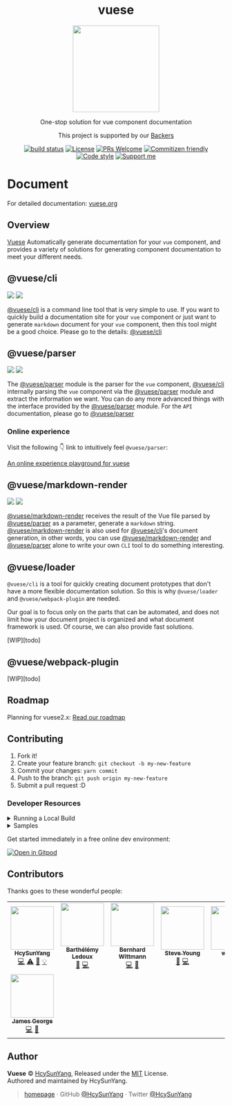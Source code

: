 <h1 align="center">vuese</h1>

<p align="center">
  <img width="200" src="https://user-images.githubusercontent.com/14146560/51301277-9712f100-1a69-11e9-8e3b-fec861c2f31c.png" />
</p>
<p align="center">One-stop solution for vue component documentation</p>
<p align="center">This project is supported by our <a href="./BACKERS.md">Backers</a></p>
<p align="center">
  <a href="https://circleci.com/gh/vue-contrib/vuese/tree/master"><img src="https://img.shields.io/circleci/project/github/vue-contrib/vuese/monorepo.svg" alt="build status"/></a>
  <a href="https://github.com/vue-contrib/vuese/blob/monorepo/LICENSE"><img src="https://img.shields.io/github/license/vuese/vuese.svg" alt="License"/></a>
  <a href="https://github.com/vue-contrib/vuese/pull/new"><img src="https://img.shields.io/badge/PRs%20-welcome-brightgreen.svg" alt="PRs Welcome" /></a>
  <a href="http://commitizen.github.io/cz-cli/"><img src="https://img.shields.io/badge/commitizen-friendly-brightgreen.svg" alt="Commitizen friendly"/></a>
  <a href="https://github.com/prettier/prettier"><img src="https://img.shields.io/badge/code_style-prettier-ff69b4.svg" alt="Code style"/></a>
  <a href="https://www.patreon.com/HcySunYang"><img src="https://badgen.net/badge/support%20me/donate/ff00ff" alt="Support me"/></a>
</p>

# Document

For detailed documentation: [vuese.org](http://vuese.org)

## Overview

[Vuese](http://vuese.org) Automatically generate documentation for your `vue` component, and provides a variety of solutions for generating component documentation to meet your different needs.

## @vuese/cli

[![](https://img.shields.io/npm/v/@vuese/cli.svg)](https://www.npmjs.com/package/@vuese/cli)
[![](https://img.shields.io/npm/dm/@vuese/cli.svg)](https://www.npmjs.com/package/@vuese/cli)

[@vuese/cli](http://vuese.org/cli/) is a command line tool that is very simple to use. If you want to quickly build a documentation site for your `vue` component or just want to generate `markdown` document for your `vue` component, then this tool might be a good choice. Please go to the details: [@vuese/cli](http://vuese.org/cli/)

## @vuese/parser

[![](https://img.shields.io/npm/v/@vuese/parser.svg)](https://www.npmjs.com/package/@vuese/parser)
[![](https://img.shields.io/npm/dm/@vuese/parser.svg)](https://www.npmjs.com/package/@vuese/parser)

The [@vuese/parser](http://vuese.org/parser/) module is the parser for the `vue` component, [@vuese/cli](http://vuese.org/cli/) internally parsing the `vue` component via the [@vuese/parser](http://vuese.org/parser/) module and extract the information we want. You can do any more advanced things with the interface provided by the [@vuese/parser](http://vuese.org/parser/) module. For the `API` documentation, please go to [@vuese/parser](http://vuese.org/parser/)

### Online experience

Visit the following 👇 link to intuitively feel `@vuese/parser`:

[An online experience playground for vuese](https://vuese.github.io/vuese-explorer/)

## @vuese/markdown-render

[![](https://img.shields.io/npm/v/@vuese/markdown-render.svg)](https://www.npmjs.com/package/@vuese/markdown-render)
[![](https://img.shields.io/npm/dm/@vuese/markdown-render.svg)](https://www.npmjs.com/package/@vuese/markdown-render)

[@vuese/markdown-render](http://vuese.org/markdown-render/) receives the result of the Vue file parsed by [@vuese/parser](http://vuese.org/parser/) as a parameter, generate a `markdown` string. [@vuese/markdown-render](http://vuese.org/markdown-render/) is also used for [@vuese/cli](http://vuese.org/cli/)'s document generation, in other words, you can use [@vuese/markdown-render](http://vuese.org/markdown-render/) and [@vuese/parser](http://vuese.org/parser/) alone to write your own `CLI` tool to do something interesting.

## @vuese/loader

`@vuese/cli` is a tool for quickly creating document prototypes that don't have a more flexible documentation solution. So this is why `@vuese/loader` and `@vuese/webpack-plugin` are needed.

Our goal is to focus only on the parts that can be automated, and does not limit how your document project is organized and what document framework is used. Of course, we can also provide fast solutions.

[WIP][todo]

## @vuese/webpack-plugin

[WIP][todo]

## Roadmap

Planning for vuese2.x: [Read our roadmap](https://github.com/vuese/roadmap)

## Contributing

1. Fork it!
2. Create your feature branch: `git checkout -b my-new-feature`
3. Commit your changes: `yarn commit`
4. Push to the branch: `git push origin my-new-feature`
5. Submit a pull request :D

### Developer Resources

<details><summary>Running a Local Build</summary>
<p>

In root directory of your Vuese project:

1. Run `yarn run build`
2. Run `yarn link`

In project that you want to use the libaries:

1. If `@vuese/cli` is not yet installed, add it: `yarn add @vuese/cli`
2. Run `yarn link vuese-monorepo`
3. Navigate to `node_modules/.bin` and open `vuese.cmd` and `vuese`
4. Change any instance of `@vuese` to `vuese-monorepo\packages` in both files

To generate the documentation locally, run the vuese binary from `node_modules/.bin` :

1. Run `node_modules\.bin\vuese gen` (cmd)
   or
1. Run `node_modules/.bin/vuese gen` (powershell)

</p>
</details>

<details><summary>Samples</summary>
<p>

#### Component Notation

1. [Samples/Components Folder](/samples/components)
2. [Vuese Explorer](https://vuese.github.io/vuese-explorer/)

#### Component Documentation

1. [Samples/Docs Folder](/samples/docs)

</p>
</details>

Get started immediately in a free online dev environment:

[![Open in Gitpod](https://gitpod.io/button/open-in-gitpod.svg)](https://gitpod.io/#https://github.com/vuese/vuese)

## Contributors

Thanks goes to these wonderful people:

<!-- ALL-CONTRIBUTORS-LIST:START - Do not remove or modify this section -->
<!-- prettier-ignore-start -->
<!-- markdownlint-disable -->
<table>
  <tr>
    <td align="center"><a href="http://hcysun.me/homepage"><img src="https://avatars2.githubusercontent.com/u/14146560?v=4" width="100px;" alt=""/><br /><sub><b>HcySunYang</b></sub></a><br /><a href="https://github.com/shuidi-fed/vuese/commits?author=HcySunYang" title="Code">💻</a> <a href="https://github.com/shuidi-fed/vuese/commits?author=HcySunYang" title="Tests">⚠️</a> <a href="https://github.com/shuidi-fed/vuese/commits?author=HcySunYang" title="Documentation">📖</a> <a href="#example-HcySunYang" title="Examples">💡</a></td>
    <td align="center"><a href="https://github.com/elevatebart"><img src="https://avatars1.githubusercontent.com/u/5592465?v=4" width="100px;" alt=""/><br /><sub><b>Barthélémy Ledoux</b></sub></a><br /><a href="https://github.com/shuidi-fed/vuese/issues?q=author%3Aelevatebart" title="Bug reports">🐛</a> <a href="https://github.com/shuidi-fed/vuese/commits?author=elevatebart" title="Code">💻</a></td>
    <td align="center"><a href="http://bernhardwittmann.com"><img src="https://avatars1.githubusercontent.com/u/17594215?v=4" width="100px;" alt=""/><br /><sub><b>Bernhard Wittmann</b></sub></a><br /><a href="https://github.com/shuidi-fed/vuese/commits?author=BerniWittmann" title="Code">💻</a> <a href="#ideas-BerniWittmann" title="Ideas, Planning, & Feedback">🤔</a></td>
    <td align="center"><a href="https://buptsteve.github.io"><img src="https://avatars2.githubusercontent.com/u/11501493?v=4" width="100px;" alt=""/><br /><sub><b>Steve Young</b></sub></a><br /><a href="https://github.com/shuidi-fed/vuese/issues?q=author%3ABuptStEve" title="Bug reports">🐛</a> <a href="https://github.com/shuidi-fed/vuese/commits?author=BuptStEve" title="Code">💻</a></td>
    <td align="center"><a href="https://github.com/wulunyi"><img src="https://avatars3.githubusercontent.com/u/15170275?v=4" width="100px;" alt=""/><br /><sub><b>wulunyi</b></sub></a><br /><a href="https://github.com/shuidi-fed/vuese/commits?author=wulunyi" title="Code">💻</a></td>
    <td align="center"><a href="https://github.com/Estelle00"><img src="https://avatars2.githubusercontent.com/u/5432828?v=4" width="100px;" alt=""/><br /><sub><b>Estelle00</b></sub></a><br /><a href="https://github.com/shuidi-fed/vuese/commits?author=Estelle00" title="Code">💻</a></td>
    <td align="center"><a href="https://github.com/roxburghm"><img src="https://avatars2.githubusercontent.com/u/8364818?v=4" width="100px;" alt=""/><br /><sub><b>Matt Roxburgh</b></sub></a><br /><a href="https://github.com/shuidi-fed/vuese/issues?q=author%3Aroxburghm" title="Bug reports">🐛</a> <a href="https://github.com/shuidi-fed/vuese/commits?author=roxburghm" title="Code">💻</a></td>
  </tr>
  <tr>
    <td align="center"><a href="https://ghuser.io/jamesgeorge007"><img src="https://avatars2.githubusercontent.com/u/25279263?v=4" width="100px;" alt=""/><br /><sub><b>James George</b></sub></a><br /><a href="https://github.com/shuidi-fed/vuese/commits?author=jamesgeorge007" title="Code">💻</a> <a href="https://github.com/shuidi-fed/vuese/commits?author=jamesgeorge007" title="Documentation">📖</a></td>
  </tr>
</table>

<!-- markdownlint-enable -->
<!-- prettier-ignore-end -->
<!-- ALL-CONTRIBUTORS-LIST:END -->

## Author

**Vuese** © [HcySunYang](https://github.com/HcySunYang), Released under the [MIT](./LICENSE) License.<br>
Authored and maintained by HcySunYang.

> [homepage](http://hcysun.me/homepage/) · GitHub [@HcySunYang](https://github.com/HcySunYang) · Twitter [@HcySunYang](https://twitter.com/HcySunYang)
